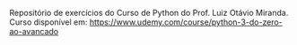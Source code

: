 Repositório de exercícios do Curso de Python do Prof. Luiz Otávio Miranda.
Curso disponível em: https://www.udemy.com/course/python-3-do-zero-ao-avancado